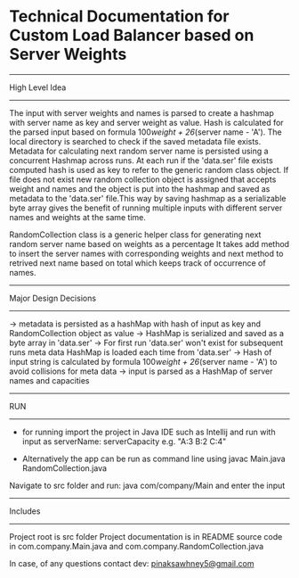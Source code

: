 Technical Documentation for Custom Load Balancer based on Server Weights
============================================================================

****************************
High Level Idea
****************************

The input with server weights and names is parsed to create a hashmap with server name as key and server weight as value.
Hash is calculated for the parsed input based on formula 100*weight + 26*(server name - 'A'). The local directory is
searched to check if the saved metadata file exists. Metadata for calculating next random server name is persisted using
a concurrent Hashmap across runs. At each run if the 'data.ser' file exists computed hash is used as key to refer to the
generic random class object. If file does not exist new random collection object is assigned that accepts weight and names
and the object is put into the hashmap and saved as metadata to the 'data.ser' file.This way by saving hashmap as a
serializable byte array gives the benefit of running multiple inputs with different server names and weights at the
same time.

RandomCollection class is a generic helper class for generating next random server name based on weights as a percentage
It takes add method to insert the server names with corresponding weights and next method to retrived next name based on
total which keeps track of occurrence of names.


*****************************
Major Design Decisions
*****************************

-> metadata is persisted as a hashMap with hash of input as key and RandomCollection object as value
-> HashMap is serialized and saved as a byte array in 'data.ser'
-> For first run 'data.ser' won't exist for subsequent runs meta data HashMap is loaded each time from 'data.ser'
-> Hash of input string is calculated by formula 100*weight + 26*(server name - 'A') to avoid collisions for meta data
-> input is parsed as a HashMap of server names and capacities


*****************************
RUN
*****************************

- for running import the project in Java IDE such as Intellij and run with input as serverName: serverCapacity
        e.g. "A:3 B:2 C:4"

- Alternatively the app can be run as command line using
        javac Main.java RandomCollection.java

 Navigate to src folder and run: java com/company/Main and enter the input


*****************************
Includes
*****************************

Project root is src folder
Project documentation is in README
source code in com.company.Main.java and com.company.RandomCollection.java

In case, of any questions contact dev: pinaksawhney5@gmail.com
